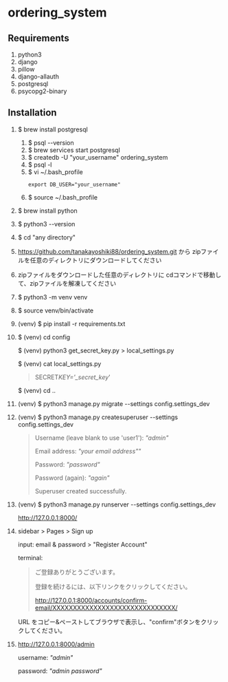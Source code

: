# ordering_system

## Requirements

1. python3
2. django
3. pillow
4. django-allauth
5. postgresql
6. psycopg2-binary

## Installation

1. $ brew install postgresql

   1. $ psql --version
   2. $ brew services start postgresql
   3. $ createdb -U "your_username" ordering_system
   4. $ psql -l
   5. $ vi ~/.bash_profile
      ```
      export DB_USER="your_username"
      ```
   6. $ source ~/.bash_profile

2. $ brew install python

3. $ python3 --version

4. $ cd "any directory"

5. https://github.com/tanakayoshiki88/ordering_system.git から zipファイルを任意のディレクトリにダウンロードしてください

6. zipファイルをダウンロードした任意のディレクトリに cdコマンドで移動して、zipファイルを解凍してください

7. $ python3 -m venv venv

8. $ source venv/bin/activate

9. (venv) $ pip install -r requirements.txt

10. $ (venv) cd config

    $ (venv) python3 get_secret_key.py > local_settings.py

    $ (venv) cat local_settings.py

    > SECRET*KEY='\_secret_key*'

    $ (venv) cd ..

11. (venv) $ python3 manage.py migrate --settings config.settings_dev
12. (venv) $ python3 manage.py createsuperuser --settings config.settings_dev

    > Username (leave blank to use 'user1'): _"admin"_
    >
    > Email address: _"your email address""_
    >
    > Password: _"password"_
    >
    > Password (again): _"again"_
    >
    > Superuser created successfully.

13. (venv) $ python3 manage.py runserver --settings config.settings_dev

    http://127.0.0.1:8000/

14. sidebar > Pages > Sign up

    input: email & password > "Register Account"

    terminal:

    > ご登録ありがとうございます。
    >
    > 登録を続けるには、以下リンクをクリックしてください。
    >
    > http://127.0.0.1:8000/accounts/confirm-email/XXXXXXXXXXXXXXXXXXXXXXXXXXXXXX/

    URL をコピー&ペーストしてブラウザで表示し、"confirm"ボタンをクリックしてください。

15. http://127.0.0.1:8000/admin

    username: _"admin"_

    password: _"admin password"_
